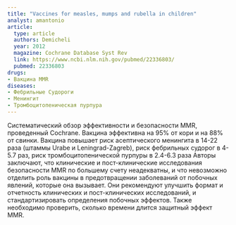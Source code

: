 ```yaml
---
title: "Vaccines for measles, mumps and rubella in children"
analyst: amantonio
article:
  type: article
  authors: Demicheli
  year: 2012
  magazine: Cochrane Database Syst Rev
  link: https://www.ncbi.nlm.nih.gov/pubmed/22336803/
  pubmed: 22336803
drugs:
- Вакцина MMR
diseases:
- Фебрильные Судороги
- Менингит
- Тромбоцитопеническая пурпура
---
```


Систематический обзор эффективности и безопасности MMR, проведенный Cochrane. Вакцина эффективна на 95% от кори и на 88% от свинки.
Вакцина повышает риск асептического менингита в 14-22 раза (штаммы Urabe и Leningrad-Zagreb), риск фебрильных судорог в 4-5.7 раз, риск тромбоцитопенической пурпуры в 2.4-6.3 раза
Авторы заключают, что клинические и пост-клинические исследования безопасности MMR по большему счету неадекватны, и что невозможно отделить роль вакцины в предотвращении заболеваний от побочных явлений, которые она вызывает.
Они рекомендуют улучшить формат и отчетность клинических и пост-клинических исследований, и стандартизировать определения побочных эффектов. Также необходимо проверить, сколько времени длится защитный эффект MMR.
